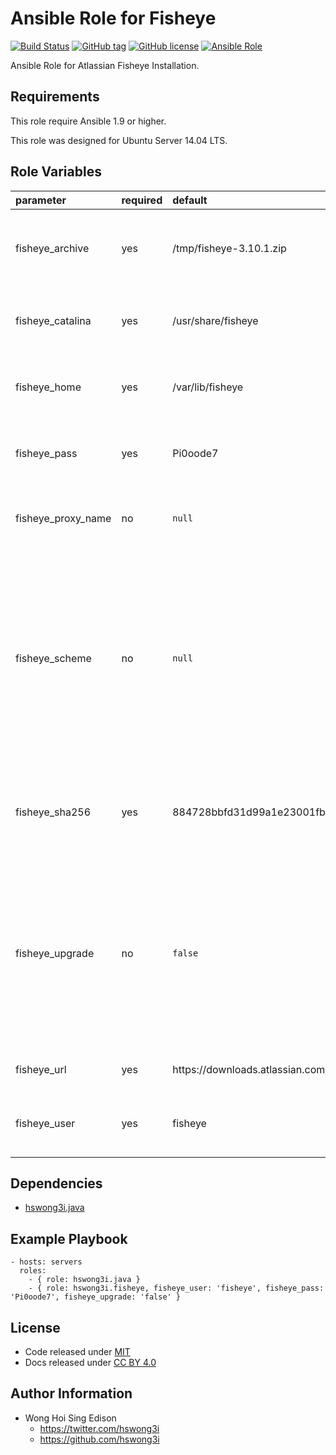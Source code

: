 Ansible Role for Fisheye
========================

[![Build Status](https://travis-ci.org/pantarei/ansible-role-fisheye.svg?branch=master)](https://travis-ci.org/pantarei/ansible-role-fisheye)
[![GitHub tag](https://img.shields.io/github/tag/pantarei/ansible-role-fisheye.svg)](https://github.com/pantarei/ansible-role-fisheye)
[![GitHub license](https://img.shields.io/github/license/pantarei/ansible-role-fisheye.svg)](https://github.com/pantarei/ansible-role-fisheye/blob/master/LICENSE)
[![Ansible Role](https://img.shields.io/ansible/role/5988.svg)](https://galaxy.ansible.com/detail#/role/5988)

Ansible Role for Atlassian Fisheye Installation.

Requirements
------------

This role require Ansible 1.9 or higher.

This role was designed for Ubuntu Server 14.04 LTS.

Role Variables
--------------

<table>
<colgroup>
<col width="20%" />
<col width="20%" />
<col width="20%" />
<col width="20%" />
<col width="20%" />
</colgroup>
<thead>
<tr class="header">
<th align="left">parameter</th>
<th align="left">required</th>
<th align="left">default</th>
<th align="left">choices</th>
<th align="left">comments</th>
</tr>
</thead>
<tbody>
<tr class="odd">
<td align="left">fisheye_archive</td>
<td align="left">yes</td>
<td align="left">/tmp/fisheye-3.10.1.zip</td>
<td align="left"></td>
<td align="left">Download archive filename for cache during (re)install.</td>
</tr>
<tr class="even">
<td align="left">fisheye_catalina</td>
<td align="left">yes</td>
<td align="left">/usr/share/fisheye</td>
<td align="left"></td>
<td align="left">Location for the Fisheye installation directory.</td>
</tr>
<tr class="odd">
<td align="left">fisheye_home</td>
<td align="left">yes</td>
<td align="left">/var/lib/fisheye</td>
<td align="left"></td>
<td align="left">Location for the Fisheye home directory.</td>
</tr>
<tr class="even">
<td align="left">fisheye_pass</td>
<td align="left">yes</td>
<td align="left">Pi0oode7</td>
<td align="left"></td>
<td align="left">Password for Fisheye system user.</td>
</tr>
<tr class="odd">
<td align="left">fisheye_proxy_name</td>
<td align="left">no</td>
<td align="left"><code>null</code></td>
<td align="left"></td>
<td align="left">Pass value as <code>proxyName</code> to <a href="https://github.com/pantarei/ansible-role-fisheye/blob/master/templates/usr/share/fisheye/conf/server.xml.j2">template</a>.</td>
</tr>
<tr class="even">
<td align="left">fisheye_scheme</td>
<td align="left">no</td>
<td align="left"><code>null</code></td>
<td align="left"><ul>
<li><code>null</code></li>
<li>http</li>
<li>https</li>
</ul></td>
<td align="left">Install Fisheye in standalone mode if <code>null</code>, or integrating with Apache using HTTP if <code>http</code>, or integrating with Apache using HTTPS if <code>https</code>.</td>
</tr>
<tr class="odd">
<td align="left">fisheye_sha256</td>
<td align="left">yes</td>
<td align="left">884728bbfd31d99a1e23001fb19cf529d0b46add2fa23ea8c6ae69f934e2a8a2</td>
<td align="left"></td>
<td align="left">Download archive sha256 checksum for cache during (re)install.</td>
</tr>
<tr class="even">
<td align="left">fisheye_upgrade</td>
<td align="left">no</td>
<td align="left"><code>false</code></td>
<td align="left"><ul>
<li><code>true</code></li>
<li><code>false</code></li>
</ul></td>
<td align="left">If <code>true</code>, trigger upgrade by stop existing Fisheye service, purge existing Fisheye installation direcoty before normal tasks.</td>
</tr>
<tr class="odd">
<td align="left">fisheye_url</td>
<td align="left">yes</td>
<td align="left">https://downloads.atlassian.com/software/fisheye/downloads/fisheye-3.10.1.zip</td>
<td align="left"></td>
<td align="left">URL for download archive.</td>
</tr>
<tr class="even">
<td align="left">fisheye_user</td>
<td align="left">yes</td>
<td align="left">fisheye</td>
<td align="left"></td>
<td align="left">Username for Fisheye system user.</td>
</tr>
</tbody>
</table>

Dependencies
------------

-   [hswong3i.java](https://galaxy.ansible.com/detail#/role/5971)

Example Playbook
----------------

    - hosts: servers
      roles:
        - { role: hswong3i.java }
        - { role: hswong3i.fisheye, fisheye_user: 'fisheye', fisheye_pass: 'Pi0oode7', fisheye_upgrade: 'false' }

License
-------

-   Code released under [MIT](https://github.com/hswong3i/ansible-role-fisheye/blob/master/LICENSE)
-   Docs released under [CC BY 4.0](http://creativecommons.org/licenses/by/4.0/)

Author Information
------------------

-   Wong Hoi Sing Edison
    -   <https://twitter.com/hswong3i>
    -   <https://github.com/hswong3i>

